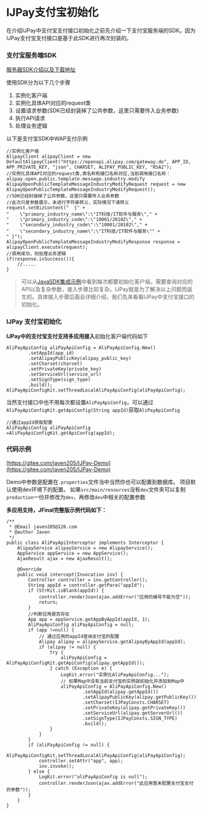 
# IJPay支付宝初始化

在介绍IJPay中支付宝支付接口初始化之前先介绍一下支付宝服务端的SDK。因为IJPay支付宝支付接口是基于此SDK进行再次封装的。

### 支付宝服务端SDK

[服务器SDK介绍以及下载地址](https://docs.open.alipay.com/54)

使用SDK分为以下几个步骤

1. 实例化客户端
2. 实例化具体API对应的request类
3. 设置请求参数\(SDK已经封装掉了公共参数，这里只需要传入业务参数\)
4. 执行API请求
5. 处理业务逻辑

以下是支付宝SDK中WAP支付示例

```
//实例化客户端
AlipayClient alipayClient = new DefaultAlipayClient("https://openapi.alipay.com/gateway.do", APP_ID, APP_PRIVATE_KEY, "json", CHARSET, ALIPAY_PUBLIC_KEY, "RSA2");
//实例化具体API对应的request类,类名称和接口名称对应,当前调用接口名称：alipay.open.public.template.message.industry.modify 
AlipayOpenPublicTemplateMessageIndustryModifyRequest request = new AlipayOpenPublicTemplateMessageIndustryModifyRequest();
//SDK已经封装掉了公共参数，这里只需要传入业务参数
//此次只是参数展示，未进行字符串转义，实际情况下请转义
request.setBizContent("  {" +
"    \"primary_industry_name\":\"IT科技/IT软件与服务\"," +
"    \"primary_industry_code\":\"10001/20102\"," +
"    \"secondary_industry_code\":\"10001/20102\"," +
"    \"secondary_industry_name\":\"IT科技/IT软件与服务\"" +
" }");
AlipayOpenPublicTemplateMessageIndustryModifyResponse response = alipayClient.execute(request); 
//调用成功，则处理业务逻辑
if(response.isSuccess()){
    //.....
}
```

> 可以从[JavaSDK集成示例](https://docs.open.alipay.com/54)中看到每次都要初始化客户端，需要查询对应的API以及复杂参数，接入步骤比较复杂。IJPay就是为了解决以上问题而诞生的。具体接入步骤后面会详细介绍，我们先来看看IJPay中支付宝接口的初始化。

### IJPay 支付宝初始化

**IJPay中的支付宝支付支持多应用接入**初始化客户端代码如下

```
AliPayApiConfig aliPayApiConfig = AliPayApiConfig.New()
        .setAppId(app_id)
        .setAlipayPublicKey(alipay_public_key)
        .setCharset(charset)
        .setPrivateKey(private_key)
        .setServiceUrl(service_url)
        .setSignType(sign_type)
        .build();
AliPayApiConfigKit.setThreadLocalAliPayApiConfig(aliPayApiConfig);
```

当然支付接口中也不用每次都设置`AliPayApiConfig`，可以通过`AliPayApiConfigKit.getApiConfig(String appId)`获取`AliPayApiConfig`

```
//通过appId获取配置
AliPayApiConfig aliPayApiConfig =AliPayApiConfigKit.getApiConfig(appId);
```

### 代码示例

[https://gitee.com/javen205/IJPay-Demo](https://gitee.com/javen205/IJPay-Demo)

Demo中参数是配置在`.properties`文件当中当然你也可以配置到数据库。 项目默认使用dev环境下的配置。 如果`src/main/resources`没有`dev`文件夹可以复制`production`一份并修改为`dev`，再修改`dev`中相关的配置参数

**多应用支持，JFinal完整版示例代码如下：**

```
/**
 * @Email javen205@126.com
 * @author Javen
 */
public class AliPayApiInterceptor implements Interceptor {
    AlipayService alipayService = new AlipayService();
    AppService appService = new AppService();
    AjaxResult ajax = new AjaxResult();

    @Override
    public void intercept(Invocation inv) {
        Controller controller = inv.getController();
        String appId = controller.getPara("appId");
        if (StrKit.isBlank(appId)) {
            controller.renderJson(ajax.addError("应用的编号不能为空"));
            return;
        }
        //判断应用是否存在
        App app = appService.getAppByAppId(appId, 1);
        AliPayApiConfig aliPayApiConfig = null;
        if (app !=null) {
            // 通过应用的appId查询支付宝的配置
            Alipay alipay = alipayService.getAlipayByAppId(appId);
            if (alipay != null) {
                try {
                    aliPayApiConfig = AliPayApiConfigKit.getApiConfig(alipay.getAppId());
                } catch (Exception e) {
                    LogKit.error("实例化AliPayApiConfig...");
                    // 如果Map中没有当前支付宝的实例就初始化并添加到Map中
                    aliPayApiConfig = AliPayApiConfig.New()
                            .setAppId(alipay.getAppId())
                            .setAlipayPublicKey(alipay.getPublicKey())
                            .setCharset(IJPayConsts.CHARSET)
                            .setPrivateKey(alipay.getPrivateKey())
                            .setServiceUrl(alipay.getServerUrl())
                            .setSignType(IJPayConsts.SIGN_TYPE)
                            .build();
                }
            }
        }
        if (aliPayApiConfig != null) {
            AliPayApiConfigKit.setThreadLocalAliPayApiConfig(aliPayApiConfig);
            controller.setAttr("app", app);
            inv.invoke();
        } else {
            LogKit.error("aliPayApiConfig is null");
            controller.renderJson(ajax.addError("此应用暂未配置支付宝支付的参数"));
        }
    }
}
```



